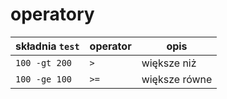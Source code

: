 # operatory

| składnia `test`| operator | opis |
|----------------|------|-------------------|
| `100 -gt 200`  | `>`  | większe niż       |
| `100 -ge 100`  | `>=` | większe równe     |

